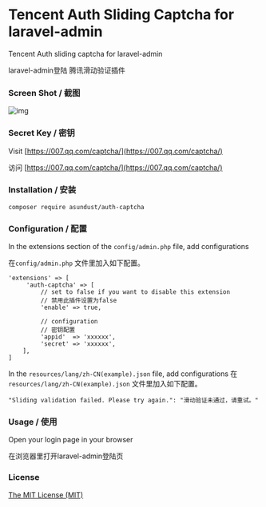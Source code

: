 Tencent Auth Sliding Captcha for laravel-admin
======
Tencent Auth sliding captcha for laravel-admin

laravel-admin登陆 腾讯滑动验证插件


### Screen Shot / 截图
![img](https://github.com/asundust/images/blob/master/images/auth-captcha-screenshot.png?raw=true)


### Secret Key / 密钥

Visit [https://007.qq.com/captcha/](https://007.qq.com/captcha/)

访问 [https://007.qq.com/captcha/](https://007.qq.com/captcha/)


### Installation / 安装

```
composer require asundust/auth-captcha
```


### Configuration / 配置

In the extensions section of the `config/admin.php` file, add configurations

在`config/admin.php` 文件里加入如下配置。
```
'extensions' => [
     'auth-captcha' => [
         // set to false if you want to disable this extension
         // 禁用此插件设置为false
         'enable' => true,
         
         // configuration
         // 密钥配置
         'appid'  => 'xxxxxx',
         'secret' => 'xxxxxx',
    ],
]
```

In the `resources/lang/zh-CN(example).json` file, add configurations
在`resources/lang/zh-CN(example).json` 文件里加入如下配置。
```
"Sliding validation failed. Please try again.": "滑动验证未通过，请重试。"
```


### Usage / 使用

Open your login page in your browser

在浏览器里打开laravel-admin登陆页


### License

[The MIT License (MIT)](https://opensource.org/licenses/MIT)

